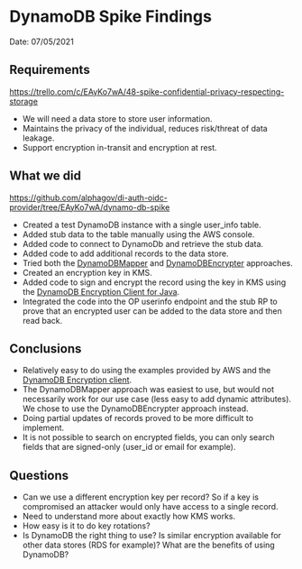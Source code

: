 # DynamoDB Spike Findings

Date: 07/05/2021

## Requirements

https://trello.com/c/EAyKo7wA/48-spike-confidential-privacy-respecting-storage

* We will need a data store to store user information.
* Maintains the privacy of the individual, reduces risk/threat of data leakage.
* Support encryption in-transit and encryption at rest.

## What we did

https://github.com/alphagov/di-auth-oidc-provider/tree/EAyKo7wA/dynamo-db-spike

* Created a test DynamoDB instance with a single user_info table.
* Added stub data to the table manually using the AWS console.
* Added code to connect to DynamoDb and retrieve the stub data.
* Added code to add additional records to the data store.
* Tried both the [DynamoDBMapper](https://docs.aws.amazon.com/dynamodb-encryption-client/latest/devguide/java-examples.html#java-example-dynamodb-mapper) and [DynamoDBEncrypter](https://docs.aws.amazon.com/dynamodb-encryption-client/latest/devguide/java-examples.html#java-example-ddb-encryptor) approaches.
* Created an encryption key in KMS.
* Added code to sign and encrypt the record using the key in KMS using the [DynamoDB Encryption Client for Java](https://docs.aws.amazon.com/dynamodb-encryption-client/latest/devguide/java-using.html).
* Integrated the code into the OP userinfo endpoint and the stub RP to prove that an encrypted user can be added to the data store and then read back.

## Conclusions

* Relatively easy to do using the examples provided by AWS and the [DynamoDB Encryption client](https://docs.aws.amazon.com/dynamodb-encryption-client/latest/devguide/java-using.html).
* The DynamoDBMapper approach was easiest to use, but would not necessarily work for our use case (less easy to add dynamic attributes).  We chose to use the DynamoDBEncrypter approach instead.
* Doing partial updates of records proved to be more difficult to implement.
* It is not possible to search on encrypted fields, you can only search fields that are signed-only (user_id or email for example).

##  Questions

* Can we use a different encryption key per record?  So if a key is compromised an attacker would only have access to a single record.
* Need to understand more about exactly how KMS works.
* How easy is it to do key rotations?
* Is DynamoDB the right thing to use?  Is similar encryption available for other data stores (RDS for example)?  What are the benefits of using DynamoDB?